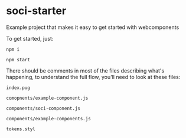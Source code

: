 # soci-starter
Example project that makes it easy to get started with webcomponents

To get started, just:

`npm i`

`npm start`

There should be comments in most of the files describing what's happening, to understand the full flow, you'll need to look at these files:

`index.pug`

`comopnents/example-component.js`

`components/soci-component.js`

`components/example-components.js`

`tokens.styl`
